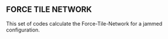## FORCE TILE NETWORK 
This set of codes calculate the Force-Tile-Network for a jammed configuration. 

